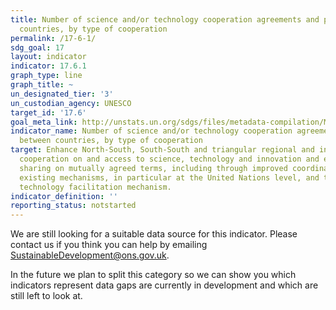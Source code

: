 ```yaml
---
title: Number of science and/or technology cooperation agreements and programmes between
  countries, by type of cooperation
permalink: /17-6-1/
sdg_goal: 17
layout: indicator
indicator: 17.6.1
graph_type: line
graph_title: ~
un_designated_tier: '3'
un_custodian_agency: UNESCO
target_id: '17.6'
goal_meta_link: http://unstats.un.org/sdgs/files/metadata-compilation/Metadata-Goal-17.pdf
indicator_name: Number of science and/or technology cooperation agreements and programmes
  between countries, by type of cooperation
target: Enhance North-South, South-South and triangular regional and international
  cooperation on and access to science, technology and innovation and enhance knowledge
  sharing on mutually agreed terms, including through improved coordination among
  existing mechanisms, in particular at the United Nations level, and through a global
  technology facilitation mechanism.
indicator_definition: ''
reporting_status: notstarted
---
```


We are still looking for a suitable data source for this indicator. Please contact us if you think you can help by emailing <a href="mailto:SustainableDevelopment@ons.gov.uk">SustainableDevelopment@ons.gov.uk</a>.

In the future we plan to split this category so we can show you which indicators represent data gaps are currently in development and which are still left to look at.
